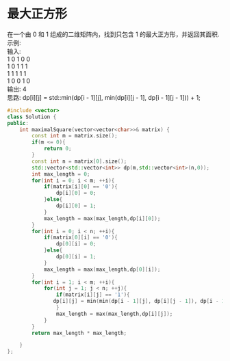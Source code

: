 # 最大正方形
在一个由 0 和 1 组成的二维矩阵内，找到只包含 1 的最大正方形，并返回其面积. <br>
示例: <br>
输入: <br>
1 0 1 0 0 <br>
1 0 1 1 1 <br>
1 1 1 1 1 <br>
1 0 0 1 0 <br>
输出: 4 <br>
思路: dp[i][j] = std::min(dp[i - 1][j], min(dp[i][j - 1], dp[i - 1][j - 1])) + 1; 
```cpp
#include <vector>
class Solution {
public:
    int maximalSquare(vector<vector<char>>& matrix) {
        const int m = matrix.size();
        if(m <= 0){
            return 0;
        }
        const int n = matrix[0].size();
        std::vector<std::vector<int>> dp(m,std::vector<int>(n,0));
        int max_length = 0;
        for(int i = 0; i < m; ++i){
            if(matrix[i][0] == '0'){
                dp[i][0] = 0;
            }else{
                dp[i][0] = 1;
            }
            max_length = max(max_length,dp[i][0]);
        }
        for(int i = 0; i < n; ++i){
            if(matrix[0][i] == '0'){
                dp[0][i] = 0;
            }else{
                dp[0][i] = 1;
            }
            max_length = max(max_length,dp[0][i]);
        }
        for(int i = 1; i < m; ++i){
            for(int j = 1; j < n; ++j){
                if(matrix[i][j] == '1'){
               dp[i][j] = min(min(dp[i - 1][j], dp[i][j - 1]), dp[i - 1][j - 1]) + 1;
                }
                max_length = max(max_length,dp[i][j]);
            }
        }
        return max_length * max_length;

    }
};
```
